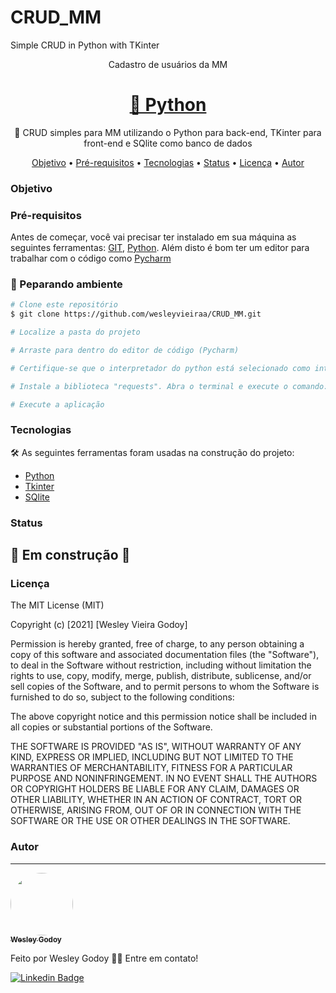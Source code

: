 # CRUD_MM
Simple CRUD in Python with TKinter

<p align=center>Cadastro de usuários da MM</p>

<h1 align="center">
    <a href="https://python.org/">🔗 Python</a>
</h1>
<p align="center">🚀 CRUD simples para MM utilizando o Python para back-end, TKinter para front-end e SQlite como banco de dados</p>

<p align="center">
 <a href="#objetivo">Objetivo</a> •
 <a href="#pré-requisitos">Pré-requisitos</a> • 
 <a href="#tecnologias">Tecnologias</a> •  
 <a href="#status">Status</a> •  
 <a href="#licença">Licença</a> • 
 <a href="#autor">Autor</a>
</p>

### Objetivo

### Pré-requisitos

Antes de começar, você vai precisar ter instalado em sua máquina as seguintes ferramentas:
[GIT](https://git-scm.com), [Python](https://python.org/). 
Além disto é bom ter um editor para trabalhar com o código como [Pycharm](https://www.jetbrains.com/pt-br/pycharm/download/#section=windows)

### 🎲 Peparando ambiente

```bash
# Clone este repositório
$ git clone https://github.com/wesleyvieiraa/CRUD_MM.git

# Localize a pasta do projeto

# Arraste para dentro do editor de código (Pycharm)

# Certifique-se que o interpretador do python está selecionado como interpretador padrão

# Instale a biblioteca "requests". Abra o terminal e execute o comando: pip install requests

# Execute a aplicação

```
### Tecnologias

 🛠 As seguintes ferramentas foram usadas na construção do projeto:

- [Python](https://www.python.org)
- [Tkinter](https://www.ti-enxame.com/pt/python/como-instalar-o-tkinter-com-o-pycharm/807968718/)
- [SQlite](https://sqlitestudio.pl)

### Status

<h2>
  🚧 Em construção 🚧
</h2>

### Licença

The MIT License (MIT)

Copyright (c) [2021] [Wesley Vieira Godoy]

Permission is hereby granted, free of charge, to any person obtaining a copy of
this software and associated documentation files (the "Software"), to deal in
the Software without restriction, including without limitation the rights to
use, copy, modify, merge, publish, distribute, sublicense, and/or sell copies of
the Software, and to permit persons to whom the Software is furnished to do so,
subject to the following conditions:

The above copyright notice and this permission notice shall be included in all
copies or substantial portions of the Software.

THE SOFTWARE IS PROVIDED "AS IS", WITHOUT WARRANTY OF ANY KIND, EXPRESS OR
IMPLIED, INCLUDING BUT NOT LIMITED TO THE WARRANTIES OF MERCHANTABILITY, FITNESS
FOR A PARTICULAR PURPOSE AND NONINFRINGEMENT. IN NO EVENT SHALL THE AUTHORS OR
COPYRIGHT HOLDERS BE LIABLE FOR ANY CLAIM, DAMAGES OR OTHER LIABILITY, WHETHER
IN AN ACTION OF CONTRACT, TORT OR OTHERWISE, ARISING FROM, OUT OF OR IN
CONNECTION WITH THE SOFTWARE OR THE USE OR OTHER DEALINGS IN THE SOFTWARE.

### Autor
---

<a href="https://friendly-panini-873aa4.netlify.app/home">
 <img style="border-radius: 50%;" src="https://avatars.githubusercontent.com/u/86794156?v=4" width="100px;" alt=""/>
 <br />
 <sub><b>Wesley Godoy</b></sub></a>


Feito por Wesley Godoy 👋🏽 Entre em contato!

[![Linkedin Badge](https://img.shields.io/badge/-Wesley-blue?style=flat-square&logo=Linkedin&logoColor=white&link=https://www.linkedin.com/in/wesleygodoy7/)](https://www.linkedin.com/in/wesleygodoy7/)

